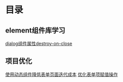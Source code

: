 # 目录
## element组件库学习
[dialog组件属性destroy-on-close](https://github.com/MrHuangqj/diary/blob/master/%E7%AC%94%E8%AE%B0/element%E7%BB%84%E4%BB%B6%E5%BA%93%E7%AC%94%E8%AE%B0/%E7%AC%94%E8%AE%B0%EF%BC%9Adialog%E7%BB%84%E4%BB%B6%E5%B1%9E%E6%80%A7destroy-on-close.md)
## 项目优化
[使用动态组件降低表单页面迭代成本](https://github.com/MrHuangqj/diary/blob/master/%E7%AC%94%E8%AE%B0/%E9%A1%B9%E7%9B%AE%E4%BC%98%E5%8C%96/%E4%BD%BF%E7%94%A8%E5%8A%A8%E6%80%81%E7%BB%84%E4%BB%B6%E9%99%8D%E4%BD%8E%E8%A1%A8%E5%8D%95%E9%A1%B5%E9%9D%A2%E8%BF%AD%E4%BB%A3%E6%88%90%E6%9C%AC.md)
[优化表单项赋值操作](https://github.com/MrHuangqj/diary/blob/master/%E7%AC%94%E8%AE%B0/%E9%A1%B9%E7%9B%AE%E4%BC%98%E5%8C%96/%E4%BC%98%E5%8C%96%E8%A1%A8%E5%8D%95%E9%A1%B9%E8%B5%8B%E5%80%BC%E6%93%8D%E4%BD%9C.md)
